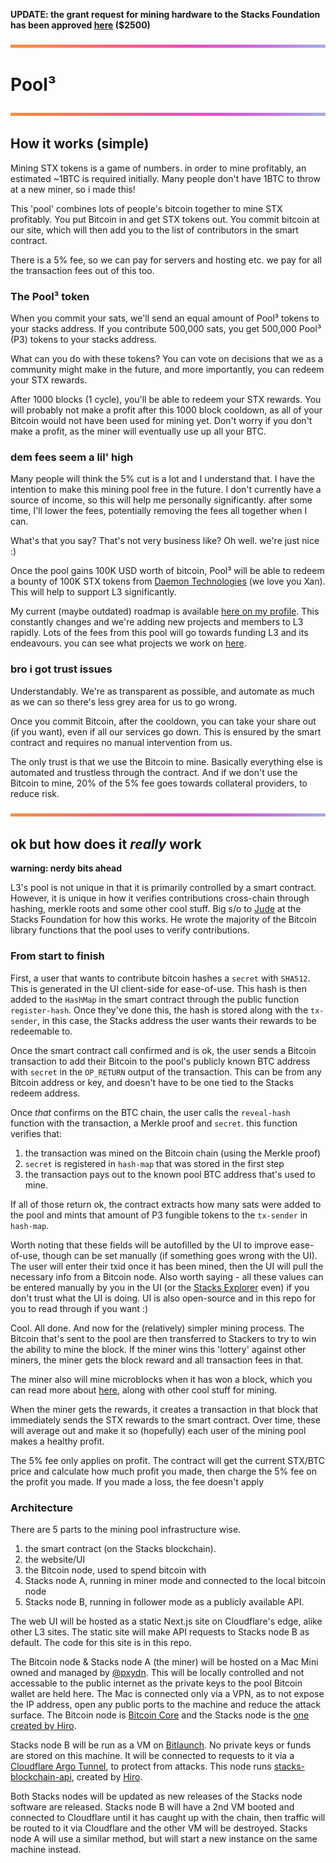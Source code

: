 **UPDATE: the grant request for mining hardware to the Stacks Foundation has been approved [here](https://github.com/stacksgov/Stacks-Grants/issues/83) ($2500)**

![repo header gradient](readme-img/repo-header.png "repo header gradient")
# Pool³

![repo header gradient](readme-img/repo-header.png "repo header gradient")

## How it works (simple)

Mining STX tokens is a game of numbers. in order to mine profitably, an estimated ~1BTC is required initially. Many people don't have 1BTC to throw at a new miner, so i made this!

This 'pool' combines lots of people's bitcoin together to mine STX profitably. You put Bitcoin in and get STX tokens out. You commit bitcoin at our site, which will then add you to the list of contributors in the smart contract.

There is a 5% fee, so we can pay for servers and hosting etc. we pay for all the transaction fees out of this too.

### The Pool³ token

When you commit your sats, we'll send an equal amount of Pool³ tokens to your stacks address. If you contribute 500,000 sats, you get 500,000 Pool³ (P3) tokens to your stacks address.

What can you do with these tokens? You can vote on decisions that we as a community might make in the future, and more importantly, you can redeem your STX rewards.

After 1000 blocks (1 cycle), you'll be able to redeem your STX rewards. You will probably not make a profit after this 1000 block cooldown, as all of your Bitcoin would not have been used for mining yet. Don't worry if you don't make a profit, as the miner will eventually use up all your BTC.

### dem fees seem a lil' high

Many people will think the 5% cut is a lot and I understand that. I have the intention to make this mining pool free in the future. I don't currently have a source of income, so this will help me personally significantly. after some time, I'll lower the fees, potentially removing the fees all together when I can.

What's that you say? That's not very business like? Oh well. we're just nice :)

Once the pool gains 100K USD worth of bitcoin, Pool³ will be able to redeem a bounty of 100K STX tokens from [Daemon Technologies](https://daemontechnologies.co/) (we love you Xan). This will help to support L3 significantly. 

My current (maybe outdated) roadmap is available [here on my profile](https://github.com/pxydn). This constantly changes and we're adding new projects and members to L3 rapidly. Lots of the fees from this pool will go towards funding L3 and its endeavours. you can see what projects we work on [here](https://github.com/labs3). 

### bro i got trust issues

Understandably. We're as transparent as possible, and automate as much as we can so there's less grey area for us to go wrong. 

Once you commit Bitcoin, after the cooldown, you can take your share out (if you want), even if all our services go down. This is ensured by the smart contract and requires no manual intervention from us. 

The only trust is that we use the Bitcoin to mine. Basically everything else is automated and trustless through the contract. And if we don't use the Bitcoin to mine, 20% of the 5% fee goes towards collateral providers, to reduce risk.

![repo header gradient](readme-img/repo-header.png "repo header gradient")

## ok but how does it *really* work

**warning: nerdy bits ahead**

L3's pool is not unique in that it is primarily controlled by a smart contract. However, it is unique in how it verifies contributions cross-chain through hashing, merkle roots and some other cool stuff. Big s/o to [Jude](https://github.com/jcnelson) at the Stacks Foundation for how this works. He wrote the majority of the Bitcoin library functions that the pool uses to verify contributions.

### From start to finish

First, a user that wants to contribute bitcoin hashes a `secret` with `SHA512`. This is generated in the UI client-side for ease-of-use. This hash is then added to the `HashMap`  in the smart contract through the public function `register-hash`. Once they've done this, the hash is stored along with the `tx-sender`, in this case, the Stacks address the user wants their rewards to be redeemable to.

Once the smart contract call confirmed and is ok, the user sends a Bitcoin transaction to add their Bitcoin to the pool's publicly known BTC address with `secret` in the `OP_RETURN` output of the transaction. This can be from any Bitcoin address or key, and doesn't have to be one tied to the Stacks redeem address.

Once *that* confirms on the BTC chain, the user calls the `reveal-hash` function with the transaction, a Merkle proof and `secret`. this function verifies that:
1. the transaction was mined on the Bitcoin chain (using the Merkle proof)
2. `secret` is registered in `hash-map` that was stored in the first step
3. the transaction pays out to the known pool BTC address that's used to mine.

If all of those return ok, the contract extracts how many sats were added to the pool and mints that amount of P3 fungible tokens to the `tx-sender` in `hash-map`.

Worth noting that these fields will be autofilled by the UI to improve ease-of-use, though can be set manually (if something goes wrong with the UI). The user will enter their txid once it has been mined, then the UI will pull the necessary info from a Bitcoin node. Also worth saying - all these values can be entered manually by you in the UI (or the [Stacks Explorer](https://explorer.stacks.co) even) if you don't trust what the UI is doing. UI is also open-source and in this repo for you to read through if you want :)

Cool. All done. And now for the (relatively) simpler mining process. The Bitcoin that's sent to the pool are then transferred to Stackers to try to win the ability to mine the block. If the miner wins this 'lottery' against other miners, the miner gets the block reward and all transaction fees in that.

The miner also will mine microblocks when it has won a block, which you can read more about [here](https://docs.blockstack.org/understand-stacks/mining#transaction-fees), along with other cool stuff for mining.

When the miner gets the rewards, it creates a transaction in that block that immediately sends the STX rewards to the smart contract. Over time, these will average out and make it so (hopefully) each user of the mining pool makes a healthy profit.

The 5% fee only applies on profit. The contract will get the current STX/BTC price and calculate how much profit you made, then charge the 5% fee on the profit you made. If you made a loss, the fee doesn't apply

### Architecture

There are 5 parts to the mining pool infrastructure wise.

1. the smart contract (on the Stacks blockchain).
2. the website/UI
3. the Bitcoin node, used to spend bitcoin with
4. Stacks node A, running in miner mode and connected to the local bitcoin node
5. Stacks node B, running in follower mode as a publicly available API.

The web UI will be hosted as a static Next.js site on Cloudflare's edge, alike other L3 sites. The static site will make API requests to Stacks node B as default. The code for this site is in this repo.

The Bitcoin node & Stacks node A (the miner) will be hosted on a Mac Mini owned and managed by [@pxydn](https://github.com/pxydn). This will be locally controlled and not accessable to the public internet as the private keys to the pool Bitcoin wallet are held here. The Mac is connected only via a VPN, as to not expose the IP address, open any public ports to the machine and reduce the attack surface. The Bitcoin node is [Bitcoin Core](https://bitcoincore.org/) and the Stacks node is the [one created by Hiro](https://github.com/blockstack/stacks-blockchain).

Stacks node B will be run as a VM on [Bitlaunch](https://bitlaunch.io/). No private keys or funds are stored on this machine. It will be connected to requests to it via a [Cloudflare Argo Tunnel](https://www.cloudflare.com/en-gb/products/argo-tunnel/), to protect from attacks. This node runs [stacks-blockchain-api](https://github.com/blockstack/stacks-blockchain-api), created by [Hiro](https://hiro.so).

Both Stacks nodes will be updated as new releases of the Stacks node software are released. Stacks node B will have a 2nd VM booted and connected to Cloudflare until it has caught up with the chain, then traffic will be routed to it via Cloudflare and the other VM will be destroyed. Stacks node A will use a similar method, but will start a new instance on the same machine instead.
